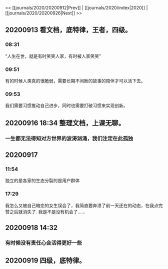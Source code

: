 << [[journals/2020/20200912|Prev]] | [[journals/2020/index|2020]] | [[journals/2020/20200926|Next]] >>

## 20200913 看文档，底特律，王者，四级。

### 08:31

“人生在世，就是有时笑笑人家，有时被人家笑笑”

### 09:51

有的时候人类真的很脆弱，需要长期不间断的故事的陪伴才可以活下去。

### 09:53

我们需要习惯推动自己进步，同时也需要打破习惯来实现创新。

## 20200916 18:34 整理文档，上课无聊。

### 一生都无法得知对方世界的波涛汹涌，我们注定在此孤独

## 20200917

### 11:54

独立的是各家的生态分裂的是用户群体

### 17:29

我怎么又被自己暗恋的女生误会了，我简直要奔溃了前一天还在的动态，在我点完赞之后就消失了. 我是不是没有机会了......

## 20200918 14:32

### 有时候没有责任心会活得更好一些

## 20200919 四级，底特律。